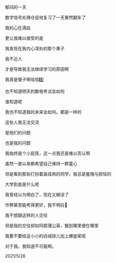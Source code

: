 郁闷的一天

数字信号处理仓促地复习了一天果然翻车了

我的心在滴血

更让我难以接受的是

我发现在我内心深处的那个果子

我不近人

才是导致我无法继续学习的原因啊

我真是傻子啊哈哈:eight:

也不知道明天的数电考试会如何

谁知道呢

我也不知道我的未来会如何。都是一样的

这些人我无法交流

是他们的问题

也是我的问题

我始终是个小屁孩，这一点我还是难以否认啊

虽然一直以来都希望自己保持一颗童心

但是看到那些打扮着装成熟的同学，我总是羞愧与胆怯的

大学到底是什么呢

我曾经以为明白了，现在又糊涂了

作弊甚至能考得更好，我不明白🤢

我不想跟这样的人交往

但是我的交往却如同那蒲公英，飘到哪里便在哪里

我要不要给这小小的白绒球儿加上螺旋桨呢

对于我，我知道不可能啊。

2021/5/26

